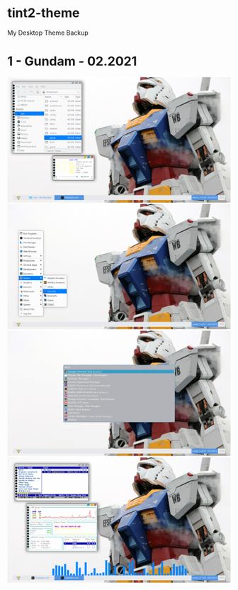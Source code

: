 # tint2-theme
My Desktop Theme Backup

# 1 - Gundam - 02.2021

![Screenshot 1](https://raw.githubusercontent.com/ipang-dwi/tint2-theme/master/gundam/screenshot/gundam.png)
![Screenshot 2](https://raw.githubusercontent.com/ipang-dwi/tint2-theme/master/gundam/screenshot/gundam2.png)
![Screenshot 3](https://raw.githubusercontent.com/ipang-dwi/tint2-theme/master/gundam/screenshot/gundam3.png)
![Screenshot 4](https://raw.githubusercontent.com/ipang-dwi/tint2-theme/master/gundam/screenshot/gundam4.png)
